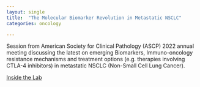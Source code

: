 ```yaml
---
layout: single
title:  "The Molecular Biomarker Revolution in Metastatic NSCLC"
categories: oncology

---
```

Session from American Society for Clinical Pathology (ASCP) 2022 annual meeting discussing the latest on emerging Biomarkers, Immuno-oncology resistance mechanisms and treatment options (e.g. therapies involving CTLA-4 inhibitors) in metastatic NSCLC (Non-Small Cell Lung Cancer).

 
[Inside the Lab](https://podcasts.apple.com/us/podcast/inside-the-lab/id1527274970?i=1000584959609)